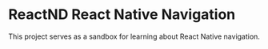 # ReactND React Native Navigation

This project serves as a sandbox for learning about React Native navigation.